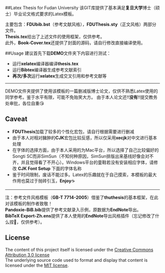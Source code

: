 ##Latex Thesis for Fudan University
该GIT库提供了基本满足**复旦大学**博士（硕士）毕业论文格式要求的Latex模板。

主要包含：**FDUbib.bst**（参考文献风格），**FDUThesis.sty**（正文风格）两部分文件。  
**Thesis.tex**给出了上述文件的使用框架，仅供参考。  
此外，**Book-Cover.tex**还提供了封面的源码，请自行修改直接编译使用。

##Usage
建议首先下载**DEMO**文件夹下内容进行测试：
-  运行**xelatex**编译器编译**thesis.tex**
-  运行**Bibtex**编译器生成参考文献索引
-  **再次/多次**运行**xelatex**生成交叉引用和参考文献等 

***
DEMO文件夹提供了使用该模板的一篇删减版博士论文，仅供不熟悉Latex使用的同学参考。鉴于水平有限，可能不免贻笑大方。
由于本人论文还:bangbang:**没有**:bangbang:提交教务处审批，各位自重:kissing_heart:

## Caveat
-  **FDUThesis**加载了较多的个性化宏包，请自行根据需要进行删减
-  由于本人对相对臃肿的**CJK**宏包比较反感，所以仅采用**xecjk**对中文进行基本处理
-  在字体的选择方面，由于本人采用的为Mac平台，所以选择了自己比较偏好的Songti SC而非SimSun（不知何种原因，SimSun排版出来基线好像会对不齐，并且觉得看了不开心）。Windows平台的童鞋若没有安装相应字体，请修改 **CJK Font Setup** 下面的字体名称
-  鉴于时间限制，废话不能过多。Latex的乐趣就在于自己摸索，本模板的最大作用也莫过于抛砖引玉，**Enjoy**:coffee:

***
注：参考文件风格模板（**GB-T 7714-2005**）借鉴了**thuthesis**的基本框架，在此对该模板的制作者致敬！  
**Pandoxie-BiB.bib**提供了参考文献录入示例，原数据为**EndNote**导出。  
**BibTeX Export-Zh.ens**提供了本人使用的**EndNote**导出风格插件（忘记修改了什么捏:grimacing:，仅供参考）。

## License

The content of this project itself is licensed under the [Creative Commons Attribution 3.0 license](http://creativecommons.org/licenses/by/3.0/us/deed.en_US)  
The underlying source code used to format and display that content is licensed under the [MIT license](http://opensource.org/licenses/mit-license.php).
